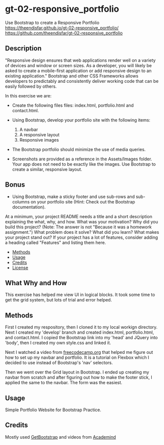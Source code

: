 # gt-02-responsive_portfolio

Use Bootstrap to create a Responsive Portfolio
https://theendisfar.github.io/gt-02-responsive_portfolio/
https://github.com/theendisfar/gt-02-responsive_portfolio

## Description

"Responsive design ensures that web applications render well on a variety of devices and window or screen sizes. As a developer, you will likely be asked to create a mobile-first application or add responsive design to an existing application."  Bootstrap and other CSS Frameworks allows developers to predictably and consistently deliver working code that can be easily followed by others.

In this exercise we are:

- Create the following files files: index.html, portfolio.html and contact.html.
- Using Bootstrap, develop your portfolio site with the following items:

  1. A navbar
  2. A responsive layout
  3. Responsive images

- The Bootstrap portfolio should minimize the use of media queries.
- Screenshots are provided as a reference in the Assets/Images folder. Your app does not need to be exactly like the images. Use Bootstrap to create a similar, responsive layout.

## Bonus  

- Using Bootstrap, make a sticky footer and use sub-rows and sub-columns on your portfolio site (Hint: Check out the Bootstrap documentation).

At a minimum, your project README needs a title and a short description explaining the what, why, and how. What was your motivation? Why did you build this project? (Note: The answer is not "Because it was a homework assignment.") What problem does it solve? What did you learn? What makes your project stand out? If your project has a lot of features, consider adding a heading called "Features" and listing them here.

- [Methods](#methods)
- [Usage](#usage)
- [Credits](#credits)
- [License](#license)

## What Why and How

This exercise has helped me view UI in logical blocks.  It took some time to get the grid system, but lots of trial and error helped.

## Methods

First I created my respository, then I cloned it to my local workign directory.  Next I created my 'develop' branch and created index.html, portfolio.html, and contact.html.  I copied the Bootstrap link into my 'head' and JQuery into 'body', then I created my own style.css and linked it.

Next I watched a video from [freecodecamp.org](https://youtu.be/-Wlt8NRtOpo) that helped me figure out how to set up my navbar and portfolio. It is a tutorial on Flexbox which I decided to use instead of Bootstrap's 'nav' selectors.  

Then we went over the Grid layout in Bootstrap.  I ended up creating my navbar from scratch and after figuring out how to make the footer stick, I applied the same to the navbar.  The form was the easiest.

## Usage

Simple Portfolio Website for Bootstrap Practice.

## Credits

Mostly used [GetBootstrap](https://getbootstrap.com) and videos from [Academind](https://youtu.be/qmPmwdshCMw)

